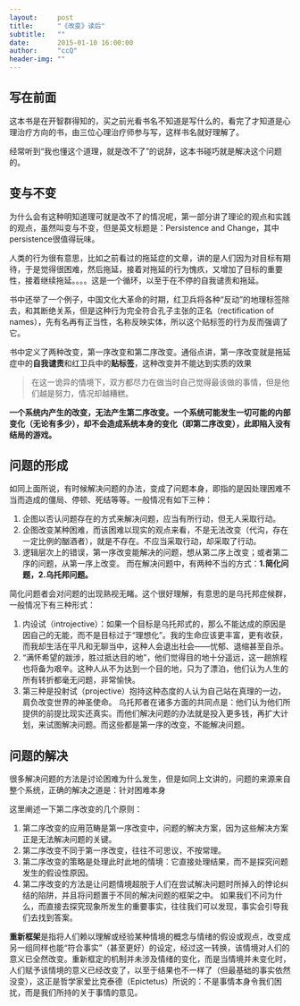 ```yaml
---
layout:     post
title:      "《改变》读后"
subtitle:   ""
date:       2015-01-10 16:00:00
author:     "ccQ"
header-img: ""
---
```




## 写在前面
这本书是在开智群得知的，买之前光看书名不知道是写什么的，看完了才知道是心理治疗方向的书，由三位心理治疗师参与写，这样书名就好理解了。

经常听到“我也懂这个道理，就是改不了”的说辞，这本书碰巧就是解决这个问题的。

## 变与不变
为什么会有这种明知道理可就是改不了的情况呢，第一部分讲了理论的观点和实践的观点，虽然叫变与不变，但是英文标题是：Persistence and Change，其中persistence很值得玩味。

人类的行为很有意思，比如之前看过的拖延症的文章，讲的是人们因为对目标有期待，于是觉得很困难，然后拖延，接着对拖延的行为愧疚，又增加了目标的重要性，接着继续拖延。。。。这是一个循环，以至于在不停的自我谴责和拖延。

书中还举了一个例子，中国文化大革命的时期，红卫兵将各种“反动”的地理标签除去，和其断绝关系，但是这种行为完全符合孔子主张的正名（rectification of names），先有名再有正当性，名称反映实体，所以这个贴标签的行为反而强调了它。

书中定义了两种改变，第一序改变和第二序改变。通俗点讲，第一序改变就是拖延症中的**自我谴责**和红卫兵中的**贴标签**，这种改变并不能达到实质的效果

>在这一诡异的情境下，双方都尽力在做当时自己觉得最该做的事情，但是他们越是努力，情况却越糟糕。

**一个系统内产生的改变，无法产生第二序改变。一个系统可能发生一切可能的内部变化（无论有多少），却不会造成系统本身的变化（即第二序改变），此即陷入没有结局的游戏。**

## 问题的形成
如同上面所说，有时候解决问题的办法，变成了问题本身，即指的是因处理困难不当而造成的僵局、停顿、死结等等。一般情况有如下三种：

1. 企图以否认问题存在的方式来解决问题，应当有所行动，但无人采取行动。
2. 企图改变某种困难，而该困难以现实的观点来看，不是无法改变（代沟，存在一定比例的酗酒者），就是不存在。不应当采取行动，却采取了行动。
3. 逻辑层次上的错误，第一序改变能解决的问题，想从第二序上改变；或者第二序的问题，从第一序上改变。
而在解决问题中，有两种不当的方式：**1.简化问题，2.乌托邦问题。**

简化问题者会对问题的出现熟视无睹。这个很好理解，有意思的是乌托邦症候群，一般情况下有三种形式：

1. 内设试（introjective）：如果一个目标是乌托邦式的，那么不能达成的原因是因自己的无能，而不是目标过于“理想化”。我的生命应该更丰富，更有收获，而我却生活在平凡和无聊当中，这种人会退出社会——忧郁、退缩甚至自杀。
2. “满怀希望的跋涉，胜过抵达目的地”，他们觉得目的地十分遥远，这一趟旅程也将备为艰辛。这种人从不为达到一个目的地，只为了漂泊，他们认为人生的所有转折都毫无问题，非常愉快。
3. 第三种是投射试（projective）抱持这种态度的人认为自己站在真理的一边，肩负改变世界的神圣使命。
乌托邦者在诸多方面的共同点是：他们认为他们所提供的前提比现实还真实。而他们解决问题的办法就是投入更多钱，再扩大计划，来试图解决问题。而这些都是第一序的改变，不能解决问题。

## 问题的解决
很多解决问题的方法是讨论困难为什么发生，但是如同上文讲的，问题的来源来自整个系统，正确的解决之道是：针对困难本身

这里阐述一下第二序改变的几个原则：

1. 第二序改变的应用范畴是第一序改变中，问题的解决方案，因为这些解决方案正是无法解决问题的关键。
2. 第二序改变不同于第一序改变，往往不可思议，不按常理。
3. 第二序改变的策略是处理此时此地的情境：它直接处理结果，而不是探究问题发生的假设性原因。
4. 第二序改变的方法是让问题情境超脱于人们在尝试解决问题时所掉入的悖论纠结的陷阱，并且将问题置于不同的解决问题的框架之中。
如果我们不问为什么，而直接去探究现象所发生的重要事实，往往我们可以发现，事实会引导我们去找到答案。

**重新框架**是指将人们赖以理解或经验某种情境的概念与情绪的假设或观点，改变成另一组同样也能“符合事实”（甚至更好）的设定，经过这一转换，该情境对人们的意义已全然改变。重新框定的机制并未涉及情绪的变化，而是当情境并未变化时，人们赋予该情境的意义已经改变了，以至于结果也不一样了（但最基础的事实依然没变），这正是哲学家爱比克泰德（Epictetus）所说的：不是事情本身令我们困扰，而是我们所持的关于事情的意见。